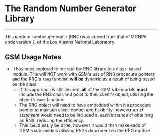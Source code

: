 # The Random Number Generator Library
___

This random number generator (RNG) was copied from that of MCNP6, code version 2, of the Los Alamos National Laboratory.



## GSM Usage Notes
+ It has been explored to migrate the RNG library to a class-based module. This will NOT work with GSM's use of RNG procedure pointers and the RNG's `rang` function **will** **be** dynamic as a result of being based on the class.
   + If this approach is still desired, **all** of the GSM sub-models **must** include the RNG class and point to their client's object, utilizing the object's `rang` function.
   + The RNG object will need to have embedded within it a procedure pointer to maintain client-control and flexibility, however an `if` statement would need to be included at each instance of obtaining an RNG, reducing the efficiency.
   + This could easily be done, however it would then make each of GSM's sub-models utilizing RNGs dependent on the RNG module